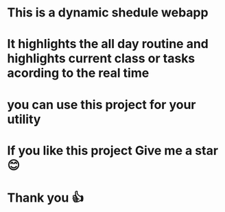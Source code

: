 # This is a dynamic shedule webapp
# It highlights the all day routine and highlights current class or tasks acording to the real time
# you can use this project for your utility 
# If you like this project Give me a star 😊
# Thank you 👍
